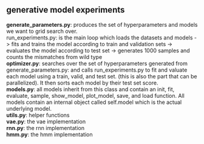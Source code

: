 ## generative model experiments 

**generate_parameters.py**: produces the set of hyperparameters and models we want to grid search over. <br/> 
run_experiments.py: is the main loop which loads the datasets and models -> fits and trains the model according to train and validation sets -> evaluates the model according to test set -> generates 1000 samples and counts the mismatches from wild type <br/>
**optimizer.py**: searches over the set of hyperparameters generated from generate_parameters.py: and calls run_experiments.py to fit and valuate each model using a train, valid, and test set. (this is also the part that can be parallelized). It then sorts each model by their test set score. <br/> 
**models.py**: all models inherit from this class and contain an init, fit, evaluate, sample, show_model, plot_model, save, and load function. All models contain an internal object called self.model which is the actual underlying model. <br/> 
**utils.py**: helper functions <br/>
**vae.py**: the vae implementation <br/>
**rnn.py**: the rnn implementation <br/>
**hmm.py**: the hmm implementation <br/> 
